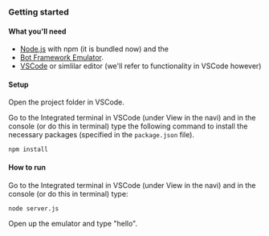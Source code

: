 ### Getting started

#### What you'll need 

* [Node.js](https://nodejs.org/en/download/) with npm (it is bundled now) and the 
* [Bot Framework Emulator](https://github.com/microsoft/botframework-emulator/wiki/Getting-Started).
* [VSCode](https://code.visualstudio.com/) or simlilar editor (we'll refer to functionality in VSCode however)

#### Setup

Open the project folder in VSCode.

Go to the Integrated terminal in VSCode (under View in the navi) and in the console (or do this in terminal) type the following command to install the necessary packages (specified in the `package.json` file).

    npm install

#### How to run

Go to the Integrated terminal in VSCode (under View in the navi) and in the console (or do this in terminal) type:

    node server.js

Open up the emulator and type "hello".

